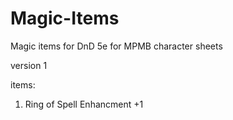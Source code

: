 # Magic-Items
Magic items for DnD 5e for MPMB character sheets

version 1

items:
1. Ring of Spell Enhancment +1
